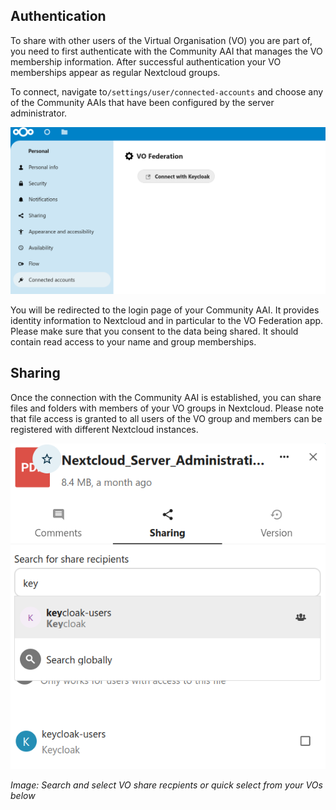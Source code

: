 ## Authentication

To share with other users of the Virtual Organisation (VO) you are part of, you need to first authenticate with the Community AAI that manages the VO membership information. After successful authentication your VO memberships appear as regular Nextcloud groups.

To connect, navigate to`/settings/user/connected-accounts` and choose any of the Community AAIs that have been configured by the server administrator. 

![Connected Accounts](images/settings-user-connected-accounts.png)

You will be redirected to the login page of your Community AAI. It provides identity information to Nextcloud and in particular to the VO Federation app. Please make sure that you consent to the data being shared. It should contain read access to your name and group memberships.

## Sharing

Once the connection with the Community AAI is established, you can share files and folders with members of your VO groups in Nextcloud. Please note that file access is granted to all users of the VO group and members can be registered with different Nextcloud instances.

![Sharing input](images/apps-files-sharing-combobox.png)

*Image: Search and select VO share recpients or quick select from your VOs below*